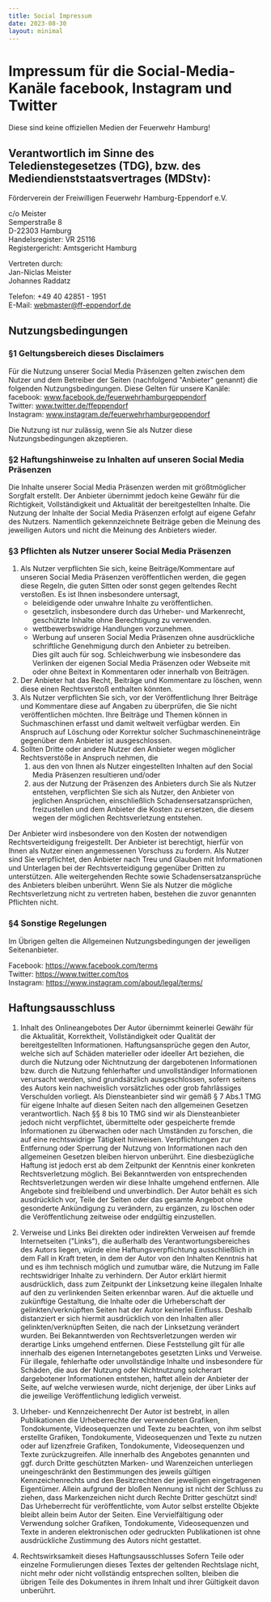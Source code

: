 ```yaml
---
title: Social Impressum
date: 2023-08-30
layout: minimal
---
```

# Impressum für die Social-Media-Kanäle facebook, Instagram und Twitter

Diese sind keine offiziellen Medien der Feuerwehr Hamburg!

## Verantwortlich im Sinne des Teledienstegesetzes (TDG), bzw. des Mediendienststaatsvertrages (MDStv):

Förderverein der Freiwilligen Feuerwehr Hamburg-Eppendorf e.V.
 
c/o Meister  
Semperstraße 8  
D-22303 Hamburg  
Handelsregister: VR 25116  
Registergericht: Amtsgericht Hamburg  

Vertreten durch:  
Jan-Niclas Meister  
Johannes Raddatz 

Telefon: +49 40 42851 - 1951  
E-Mail: webmaster@ff-eppendorf.de  

## Nutzungsbedingungen

### §1 Geltungsbereich dieses Disclaimers

Für die Nutzung unserer Social Media Präsenzen gelten zwischen dem Nutzer und dem Betreiber der Seiten (nachfolgend "Anbieter" genannt) die folgenden Nutzungsbedingungen.
Diese Gelten für unsere Kanäle:
facebook: www.facebook.de/feuerwehrhamburgeppendorf  
Twitter: www.twitter.de/ffeppendorf  
Instagram: www.instagram.de/feuerwehrhamburgeppendorf  

Die Nutzung ist nur zulässig, wenn Sie als Nutzer diese Nutzungsbedingungen akzeptieren.

### §2 Haftungshinweise zu Inhalten auf unseren Social Media Präsenzen
Die Inhalte unserer Social Media Präsenzen werden mit größtmöglicher Sorgfalt erstellt.
Der Anbieter übernimmt jedoch keine Gewähr für die Richtigkeit, Vollständigkeit und Aktualität der bereitgestellten Inhalte.
Die Nutzung der Inhalte der Social Media Präsenzen erfolgt auf eigene Gefahr des Nutzers. Namentlich gekennzeichnete Beiträge geben die Meinung des jeweiligen Autors und nicht die Meinung des Anbieters wieder.

### §3 Pflichten als Nutzer unserer Social Media Präsenzen
1. Als Nutzer verpflichten Sie sich, keine Beiträge/Kommentare auf unseren Social Media Präsenzen veröffentlichen werden, die gegen diese Regeln, die guten Sitten oder sonst gegen geltendes Recht verstoßen. Es ist Ihnen insbesondere untersagt,
     * beleidigende oder unwahre Inhalte zu veröffentlichen.
     * gesetzlich, insbesondere durch das Urheber- und Markenrecht, geschützte Inhalte ohne Berechtigung zu verwenden.
     * wettbewerbswidrige Handlungen vorzunehmen.
     * Werbung auf unseren Social Media Präsenzen ohne ausdrückliche schriftliche Genehmigung durch den Anbieter zu betreiben.  
     Dies gilt auch für sog. Schleichwerbung wie insbesondere das Verlinken der eigenen Social Media Präsenzen oder Webseite mit oder ohne Beitext in Kommentaren oder innerhalb von Beiträgen.
2. Der Anbieter hat das Recht, Beiträge und Kommentare zu löschen, wenn diese einen Rechtsverstoß enthalten könnten.
3. Als Nutzer verpflichten Sie sich, vor der Veröffentlichung Ihrer Beiträge und Kommentare diese auf Angaben zu überprüfen,
   die Sie nicht veröffentlichen möchten. Ihre Beiträge und Themen können in Suchmaschinen erfasst und damit weltweit verfügbar werden.
   Ein Anspruch auf Löschung oder Korrektur solcher Suchmaschineneinträge gegenüber dem Anbieter ist ausgeschlossen.
4. Sollten Dritte oder andere Nutzer den Anbieter wegen möglicher Rechtsverstöße in Anspruch nehmen, die
   1. aus den von Ihnen als Nutzer eingestellten Inhalten auf den Social Media Präsenzen resultieren und/oder
   2. aus der Nutzung der Präsenzen des Anbieters durch Sie als Nutzer entstehen, verpflichten Sie sich als Nutzer,
den Anbieter von jeglichen Ansprüchen, einschließlich Schadensersatzansprüchen, freizustellen und dem Anbieter die Kosten zu ersetzen, die diesem wegen der möglichen Rechtsverletzung entstehen.  

Der Anbieter wird insbesondere von den Kosten der notwendigen Rechtsverteidigung freigestellt. Der Anbieter ist berechtigt, hierfür von Ihnen als Nutzer einen angemessenen Vorschuss zu fordern. Als Nutzer sind Sie verpflichtet, den Anbieter nach Treu und Glauben mit Informationen und Unterlagen bei der Rechtsverteidigung gegenüber Dritten zu unterstützen.
Alle weitergehenden Rechte sowie Schadensersatzansprüche des Anbieters bleiben unberührt. Wenn Sie als Nutzer die mögliche Rechtsverletzung nicht zu vertreten haben, bestehen die zuvor genannten Pflichten nicht.

### §4 Sonstige Regelungen

Im Übrigen gelten die Allgemeinen Nutzungsbedingungen der jeweiligen Seitenanbieter.

Facebook: https://www.facebook.com/terms  
Twitter: https://www.twitter.com/tos  
Instagram: https://www.instagram.com/about/legal/terms/  


## Haftungsausschluss

1. Inhalt des Onlineangebotes
Der Autor übernimmt keinerlei Gewähr für die Aktualität, Korrektheit, Vollständigkeit oder Qualität der bereitgestellten Informationen. Haftungsansprüche gegen den Autor, welche sich auf Schäden materieller oder ideeller Art beziehen, die durch die Nutzung oder Nichtnutzung der dargebotenen Informationen bzw. durch die Nutzung fehlerhafter und unvollständiger Informationen verursacht werden, sind grundsätzlich ausgeschlossen, sofern seitens des Autors kein nachweislich vorsätzliches oder grob fahrlässiges Verschulden vorliegt.
Als Diensteanbieter sind wir gemäß § 7 Abs.1 TMG für eigene Inhalte auf diesen Seiten nach den allgemeinen Gesetzen verantwortlich. Nach §§ 8 bis 10 TMG sind wir als Diensteanbieter jedoch nicht verpflichtet, übermittelte oder gespeicherte fremde Informationen zu überwachen oder nach Umständen zu forschen, die auf eine rechtswidrige Tätigkeit hinweisen.
Verpflichtungen zur Entfernung oder Sperrung der Nutzung von Informationen nach den allgemeinen Gesetzen bleiben hiervon unberührt. Eine diesbezügliche Haftung ist jedoch erst ab dem Zeitpunkt der Kenntnis einer konkreten Rechtsverletzung möglich. Bei Bekanntwerden von entsprechenden Rechtsverletzungen werden wir diese Inhalte umgehend entfernen.
Alle Angebote sind freibleibend und unverbindlich. Der Autor behält es sich ausdrücklich vor, Teile der Seiten oder das gesamte Angebot ohne gesonderte Ankündigung zu verändern, zu ergänzen, zu löschen oder die Veröffentlichung zeitweise oder endgültig einzustellen.

2. Verweise und Links
Bei direkten oder indirekten Verweisen auf fremde Internetseiten ("Links"), die außerhalb des Verantwortungsbereiches des Autors liegen, würde eine Haftungsverpflichtung ausschließlich in dem Fall in Kraft treten, in dem der Autor von den Inhalten Kenntnis hat und es ihm technisch möglich und zumutbar wäre, die Nutzung im Falle rechtswidriger Inhalte zu verhindern.
Der Autor erklärt hiermit ausdrücklich, dass zum Zeitpunkt der Linksetzung keine illegalen Inhalte auf den zu verlinkenden Seiten erkennbar waren. Auf die aktuelle und zukünftige Gestaltung, die Inhalte oder die Urheberschaft der gelinkten/verknüpften Seiten hat der Autor keinerlei Einfluss.
Deshalb distanziert er sich hiermit ausdrücklich von den Inhalten aller gelinkten/verknüpften Seiten, die nach der Linksetzung verändert wurden. Bei Bekanntwerden von Rechtsverletzungen werden wir derartige Links umgehend entfernen. Diese Feststellung gilt für alle innerhalb des eigenen Internetangebotes gesetzten Links und Verweise.
Für illegale, fehlerhafte oder unvollständige Inhalte und insbesondere für Schäden, die aus der Nutzung oder Nichtnutzung solcherart dargebotener Informationen entstehen, haftet allein der Anbieter der Seite, auf welche verwiesen wurde, nicht derjenige, der über Links auf die jeweilige Veröffentlichung lediglich verweist.

3. Urheber- und Kennzeichenrecht
Der Autor ist bestrebt, in allen Publikationen die Urheberrechte der verwendeten Grafiken, Tondokumente, Videosequenzen und Texte zu beachten, von ihm selbst erstellte Grafiken, Tondokumente, Videosequenzen und Texte zu nutzen oder auf lizenzfreie Grafiken, Tondokumente, Videosequenzen und Texte zurückzugreifen.
Alle innerhalb des Angebotes genannten und ggf. durch Dritte geschützten Marken- und Warenzeichen unterliegen uneingeschränkt den Bestimmungen des jeweils gültigen Kennzeichenrechts und den Besitzrechten der jeweiligen eingetragenen Eigentümer. Allein aufgrund der bloßen Nennung ist nicht der Schluss zu ziehen, dass Markenzeichen nicht durch Rechte Dritter geschützt sind!
Das Urheberrecht für veröffentlichte, vom Autor selbst erstellte Objekte bleibt allein beim Autor der Seiten. Eine Vervielfältigung oder Verwendung solcher Grafiken, Tondokumente, Videosequenzen und Texte in anderen elektronischen oder gedruckten Publikationen ist ohne ausdrückliche Zustimmung des Autors nicht gestattet.

4. Rechtswirksamkeit dieses Haftungsausschlusses
Sofern Teile oder einzelne Formulierungen dieses Textes der geltenden Rechtslage nicht, nicht mehr oder nicht vollständig entsprechen sollten, bleiben die übrigen Teile des Dokumentes in ihrem Inhalt und ihrer Gültigkeit davon unberührt.
